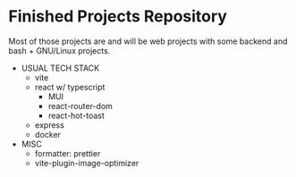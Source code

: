 # Finished Projects Repository

Most of those projects are and will be web projects
with some backend and bash + GNU/Linux projects.

- USUAL TECH STACK
  - vite
  - react w/ typescript
    - MUI
    - react-router-dom
    - react-hot-toast
  - express
  - docker
- MISC
  - formatter: prettier
  - vite-plugin-image-optimizer
